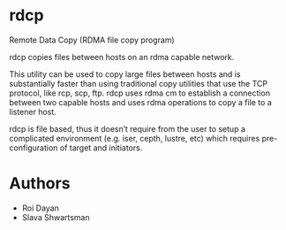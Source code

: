 # rdcp
Remote Data Copy (RDMA file copy program)


rdcp copies files between hosts on an rdma capable network.

This utility can be used to copy large files between hosts and is substantially faster than using traditional copy utilities that use the TCP protocol, like rcp, scp, ftp.
rdcp uses rdma cm to establish a connection between two capable hosts and uses rdma operations to copy a file to a listener host.

rdcp is file based, thus it doesn’t require from the user to setup a complicated environment (e.g. iser, cepth, lustre, etc) which requires pre-configuration of target and initiators.

# Authors
- Roi Dayan
- Slava Shwartsman
